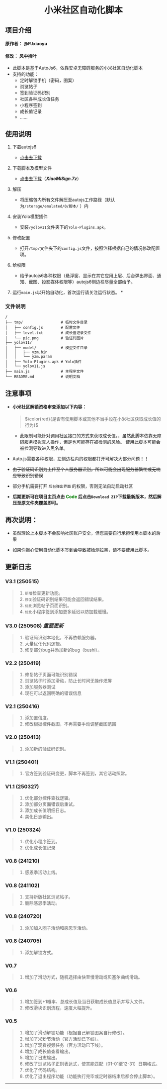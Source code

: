 <div align="center">
<h1><a >小米社区自动化脚本</a></h1>

</div>


## **项目介绍**
#### 原作者：  @PJxiaoyu  
#### 修改： 风中拾叶 
* 此脚本是基于AutoJs6，依靠安卓无障碍服务的小米社区自动化脚本
* 支持的功能：
  * 定时解锁手机（密码，图案）
  * 浏览帖子
  * 签到验证码识别
  * 社区各种成长值任务
  * 小程序签到
  * 成长值记录
  * ......

## **使用说明**
1. 下载autojs6
   * [点击去下载](https://github.com/SuperMonster003/AutoJs6/releases)

2. 下载脚本及模型文件
   * [点击去下载](https://github.com/fgvsuiye/autojs6/releases/tag/YoloModelAndPlugins)（***XiaoMiSign.7z***）


3. 解压
   * 将压缩包内所有文件解压至autojs工作路径（默认为`/storage/emulated/0/脚本/` ）内   
4. 安装Yolo模型插件
   * 安装`/yolov11`文件夹下的`Yolo-Plugins.apk`。

5. 修改配置
   * 打开`/tmp/`文件夹下的`config.js`文件，按照注释根据自己的情况修改配置项。
6. 给权限
   * 给予autojs6各种权限（悬浮窗、显示在其它应用上层、后台弹出界面、通知、截图、投影媒体权限等）autojs6侧边栏尽量全部给予。

7. 运行`main.js`以开始自动化，首次运行请关注运行状态。
    *  
### 文件说明
```
/
├── tmp/                 # 临时文件目录
│   ├── config.js        # 配置文件
│   ├── level.txt        # 成长值记录文件
│   └── pic.png          # 验证码图片
├── yolov11/            
│   ├── model/           # 模型文件目录
│   │   ├── yzm.bin
│   │   └── yzm.param
│   ├── Yolo-Plugins.apk # Yolo插件
│   └── yolov11.js       
├── main.js              # 主程序文件
└── README.md            # 说明文档
```

## **注意事项**

* #### 小米社区解锁资格审查添加以下内容：
  > $\color{red}{是否有使用脚本或其他不当手段在小米社区获取成长值的行为}$
  * 此限制可能针对调用社区接口的方式来获取成长值，，虽然此脚本依靠无障碍服务模拟真人操作，但是也可能存在被检测的风险。
  使用此脚本可能会被检测导致进入黑名单。
* Auto.js需要各种权限，左侧边栏内的权限都打开可解决大部分问题！！

* ~~由于验证码识别为上传至个人服务器识别，所以可能会出现服务器繁忙或无响应导致识别错误~~
* 部分手机需要打开 `后台弹出界面`  的权限，否则无法自动启动社区
* **后期更新可在项目主页点击 <span style="color: green;">Code</span>   后点击`Download ZIP`下载最新版本，然后解压至原文件夹覆盖即可。**


## **再次说明：**
- 虽然理论上本脚本不会影响社区账户安全，但您需要自行承担使用本脚本的后果
* 如果你担心使用自动化脚本签到会导致被检测拉黑，请不要使用此脚本。

## **更新日志**
### V3.1 (250515) 
 > 1. `新增`检查更新功能。
 > 2. `修复`验证码识别结果可能会返回错误结果。
 > 3. `优化`浏览帖子页面识别。
 > 4. `优化`小程序签到添加更多延迟以防加载缓慢。
### V3.0 (250508) *重要更新*
> 1. 验证码识别本地化，不再依赖服务器。
> 2. 大量优化代码逻辑。
> 3. 修复部分bug并添加新的bug（bushi）。
### V2.2 (250419)
> 1. 修复帖子页面可能识别错误
> 2. 浏览帖子时添加滑动，防止长时间无操作熄屏
> 3. 添加服务器测试
> 4. 现在可以返回明确的错误信息
### V2.1 (250416) 
 > 1. 添加置信度。
>  2. 修改根据控件截图，不再需要手动调整截图范围

### V2.0 (250413) 
 > 1. 添加新的验证码识别。

### V1.1 (250401)
 > 1. 官方签到验证码变更，脚本不再签到，其它活动照常。


### V1.1 (250327)
 > 1. 优化部分控件查找逻辑。
 > 2. 添加部分页面错误后重试。
 > 3. 添加成长值明细日志。
 > 4. 美化日志输出。


### V1.0 (250324)
 > 1. 优化小程序签到。
 > 2. 优化成长值记录


### V0.8 (241210)
 > 1. 感恩季活动上线。

### V0.8 (241102)
 > 1. 支持新版社区浏览帖子。
 > 2. 删除感恩季活动。

### V0.8 (240720)
 > 1. 添加加入圈子活动和感恩季活动。

### V0.8 (240705)
 > 1. 添加解锁方式。

### V0.7
 > 1. 增加了滑动方式，随机选择由快至慢滑动或贝塞尔曲线滑动。

### V0.6
 > 1. 增加签到+1概率、总成长值及当日获取成长值显示并写入文件。
 > 2. 修改滑块识别流程，速度大幅提升。

### V0.5
 > 1. 增加了滑动解锁功能（根据自己解锁图案自行修改）。
 > 2. 增加了米粉节活动（官方活动已下线）。
 > 3. 增加了观看视频任务（官方活动已下线）。
 > 4. 增加了成长值查看输出。
 > 5. 增加了日志输出。
 > 6. 修改了浏览帖子正则表达式，使其能匹配（01-01至12-31）日期格式。
 > 7. 优化了代码结构。
 > 8. 优化了退出程序功能（功能执行完毕或定时器结束后都会停止脚本）。

---
